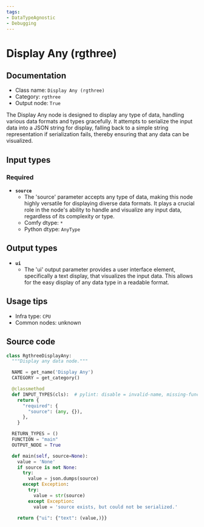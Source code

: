 ```yaml
---
tags:
- DataTypeAgnostic
- Debugging
---
```


# Display Any (rgthree)
## Documentation
- Class name: `Display Any (rgthree)`
- Category: `rgthree`
- Output node: `True`

The Display Any node is designed to display any type of data, handling various data formats and types gracefully. It attempts to serialize the input data into a JSON string for display, falling back to a simple string representation if serialization fails, thereby ensuring that any data can be visualized.
## Input types
### Required
- **`source`**
    - The 'source' parameter accepts any type of data, making this node highly versatile for displaying diverse data formats. It plays a crucial role in the node's ability to handle and visualize any input data, regardless of its complexity or type.
    - Comfy dtype: `*`
    - Python dtype: `AnyType`
## Output types
- **`ui`**
    - The 'ui' output parameter provides a user interface element, specifically a text display, that visualizes the input data. This allows for the easy display of any data type in a readable format.
## Usage tips
- Infra type: `CPU`
- Common nodes: unknown


## Source code
```python
class RgthreeDisplayAny:
  """Display any data node."""

  NAME = get_name('Display Any')
  CATEGORY = get_category()

  @classmethod
  def INPUT_TYPES(cls):  # pylint: disable = invalid-name, missing-function-docstring
    return {
      "required": {
        "source": (any, {}),
      },
    }

  RETURN_TYPES = ()
  FUNCTION = "main"
  OUTPUT_NODE = True

  def main(self, source=None):
    value = 'None'
    if source is not None:
      try:
        value = json.dumps(source)
      except Exception:
        try:
          value = str(source)
        except Exception:
          value = 'source exists, but could not be serialized.'

    return {"ui": {"text": (value,)}}

```
